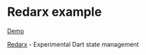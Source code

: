 # Redarx example

[Demo](https://rxlabz.github.io/redarx-todo/)

[Redarx](https://github.com/rxlabz/redarx) - Experimental Dart state management 
